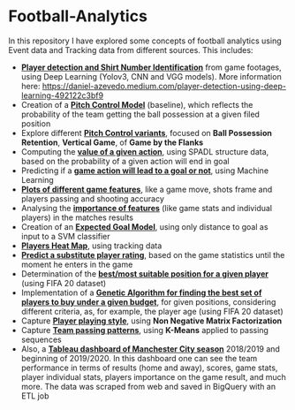 # Football-Analytics

In this repository I have explored some concepts of football analytics using Event data and Tracking data from different sources. This includes:
- **[Player detection and Shirt Number Identification](https://github.com/danielazevedo/Football-Analytics/tree/master/player_detection)** from game footages, using Deep Learning (Yolov3, CNN and VGG models). More information here: https://daniel-azevedo.medium.com/player-detection-using-deep-learning-492122c3bf9
- Creation of a **[Pitch Control Model](https://github.com/danielazevedo/Football-Analytics/tree/master/pitch_control_variants)** (baseline), which reflects the probability of the team getting the ball possession at a given filed position
- Explore different **[Pitch Control variants](https://github.com/danielazevedo/Football-Analytics/tree/master/pitch_control_variants)**, focused on **Ball Possession Retention**, **Vertical Game**, of **Game by the Flanks**
- Computing the **[value of a given action](https://github.com/danielazevedo/Football-Analytics/tree/master/actions_value)**, using SPADL structure data, based on the probability of a given action will end in goal
- Predicting if a **[game action will lead to a goal or not](https://github.com/danielazevedo/Football-Analytics/tree/master/actions_value)**, using Machine Learning
- **[Plots of different game features](https://github.com/danielazevedo/Football-Analytics/tree/master/game_moves_analysis)**, like a game move, shots frame and players passing and shooting accuracy
- Analysing the **[importance of features](https://github.com/danielazevedo/Football-Analytics/tree/master/features_importance)** (like game stats and individual players) in the matches results
- Creation of an **[Expected Goal Model](https://github.com/danielazevedo/Football-Analytics/tree/master/expected_goals)**, using only distance to goal as input to a SVM classifier
- **[Players Heat Map](https://github.com/danielazevedo/Football-Analytics/tree/master/broadcast_tracking_data)**, using tracking data
- **[Predict a substitute player rating](https://github.com/danielazevedo/Football-Analytics/tree/master/substitutions_impact)**, based on the game statistics until the moment he enters in the game
- Determination of the **[best/most suitable position for a given player](https://github.com/danielazevedo/Football-Analytics/tree/master/FIFA_20_analysis)** (using FIFA 20 dataset)
- Implementation of a **[Genetic Algorithm for finding the best set of players to buy under a given budget](https://github.com/danielazevedo/Football-Analytics/tree/master/genetic_algorithms__Player_scouting)**, for given positions, considering different criteria, as, for example, the player age (using FIFA 20 dataset)
- Capture **[Player playing style](https://github.com/danielazevedo/Football-Analytics/tree/master/playing_style)**, using **Non Negative Matrix Factorization**
- Capture **[Team passing patterns](https://football-data-science.herokuapp.com/team_patterns)**, using **K-Means** applied to passing sequences
- Also, a **[Tableau dashboard of Manchester City season](https://public.tableau.com/profile/daniel.azevedo#!/vizhome/Dashboard_ManchesterCity_Analysis/Home_Dashboard)** 2018/2019 and beginning of 2019/2020. In this dashboard one can see the team performance in terms of results (home and away), scores, game stats, player individual stats, players importance on the game result, and much more. The data was scraped from web and saved in BigQuery with an ETL job

